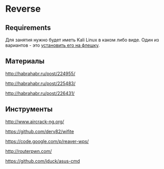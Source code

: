 Reverse
=======

## Requirements

Для занятия нужно будет иметь Kali Linux в каком либо виде. Один из вариантов - это [установить его на флешку](http://docs.kali.org/downloading/kali-linux-live-usb-install).


## Материалы

http://habrahabr.ru/post/224955/

http://habrahabr.ru/post/225483/

http://habrahabr.ru/post/226431/


## Инструменты

http://www.aircrack-ng.org/

https://github.com/derv82/wifite

https://code.google.com/p/reaver-wps/

http://routerpwn.com/

https://github.com/jduck/asus-cmd
